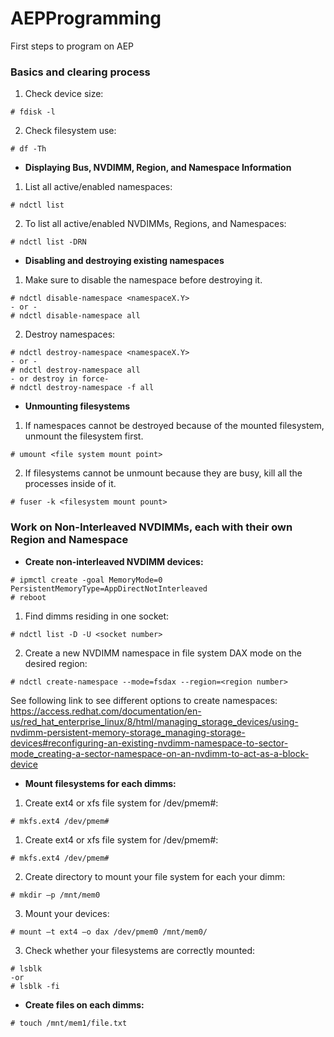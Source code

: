 # AEPProgramming
First steps to program on AEP
### Basics and clearing process
1) Check device size:
```
# fdisk -l
```
2) Check filesystem use:
```
# df -Th
```
- **Displaying Bus, NVDIMM, Region, and Namespace Information** 
1) List all active/enabled namespaces:
```
# ndctl list
```
2) To list all active/enabled NVDIMMs, Regions, and Namespaces:
```
# ndctl list -DRN
```
- **Disabling and destroying existing namespaces** 
1) Make sure to disable the namespace before destroying it.
```
# ndctl disable-namespace <namespaceX.Y>
- or -
# ndctl disable-namespace all
```
2) Destroy namespaces:
```
# ndctl destroy-namespace <namespaceX.Y>
- or -
# ndctl destroy-namespace all
- or destroy in force-
# ndctl destroy-namespace -f all
```
- **Unmounting filesystems** 
1) If namespaces cannot be destroyed because of the mounted filesystem, unmount the filesystem first.
```
# umount <file system mount point>
```
2) If filesystems cannot be unmount because they are busy, kill all the processes inside of it.
```
# fuser -k <filesystem mount pount>
```
### Work on Non-Interleaved NVDIMMs, each with their own Region and Namespace
- **Create non-interleaved NVDIMM devices:**
```
# ipmctl create -goal MemoryMode=0 PersistentMemoryType=AppDirectNotInterleaved
# reboot
```
1) Find dimms residing in one socket:
```
# ndctl list -D -U <socket number>
```
2) Create a new NVDIMM namespace in file system DAX mode on the desired region:
```
# ndctl create-namespace --mode=fsdax --region=<region number>
```
See following link to see different options to create namespaces:
https://access.redhat.com/documentation/en-us/red_hat_enterprise_linux/8/html/managing_storage_devices/using-nvdimm-persistent-memory-storage_managing-storage-devices#reconfiguring-an-existing-nvdimm-namespace-to-sector-mode_creating-a-sector-namespace-on-an-nvdimm-to-act-as-a-block-device

- **Mount filesystems for each dimms:**
1) Create ext4 or xfs file system for /dev/pmem#:
```
# mkfs.ext4 /dev/pmem#
```
1) Create ext4 or xfs file system for /dev/pmem#:
```
# mkfs.ext4 /dev/pmem#
```
2) Create directory to mount your file system for each your dimm:
```
# mkdir –p /mnt/mem0
```
3) Mount your devices:
```
# mount –t ext4 –o dax /dev/pmem0 /mnt/mem0/
```
3) Check whether your filesystems are correctly mounted:
```
# lsblk
-or
# lsblk -fi
```
- **Create files on each dimms:**
```
# touch /mnt/mem1/file.txt
```
